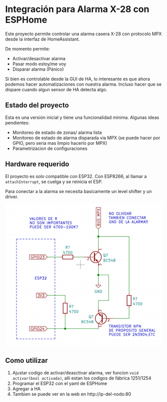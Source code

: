 # Integración para Alarma X-28 con ESPHome

Este proyecto permite controlar una alarma casera X-28 con protocolo MPX desde la interfaz
de HomeAssistant.

De momento permite:

- Activar/desactivar alarma
- Pasar modo estoy/me voy
- Disparar alarma (Pánico)

Si bien es controlable desde la GUI de HA, lo interesante es que ahora podemos hacer
automatizaciones con nuestra alarma. Incluso hacer que se dispare cuando algun sensor
de HA detecta algo.

## Estado del proyecto

Esta es una versión inicial y tiene una funcionalidad minima. Algunas ideas pendientes:

- Monitoreo de estado de zonas/ alarma lista
- Monitoreo de estado de alarma disparada via MPX (se puede hacer por GPIO, pero seria
  mas limpio hacerlo por MPX)
- Parametrizacion de configuraciones

## Hardware requerido

El proyecto es solo compatible con ESP32. Con ESP8266, al llamar a `attachInterrupt`, se
cuelga y se reinicia el ESP.

Para conectar a la alarma se necesita basicamente un level shifter y un driver.

![Alt text](circuito.png?raw=true "Circuito")

## Como utilizar

1. Ajustar codigo de activar/deasctivar alarma, ver funcion `void activar(bool activada)`,
   alli estan los codigos de fábrica 1251/1254
2. Programar el ESP32 con el yaml de ESPHome
3. Agregar a HA
4. Tambien se puede ver en la web en http://ip-del-nodo:80

